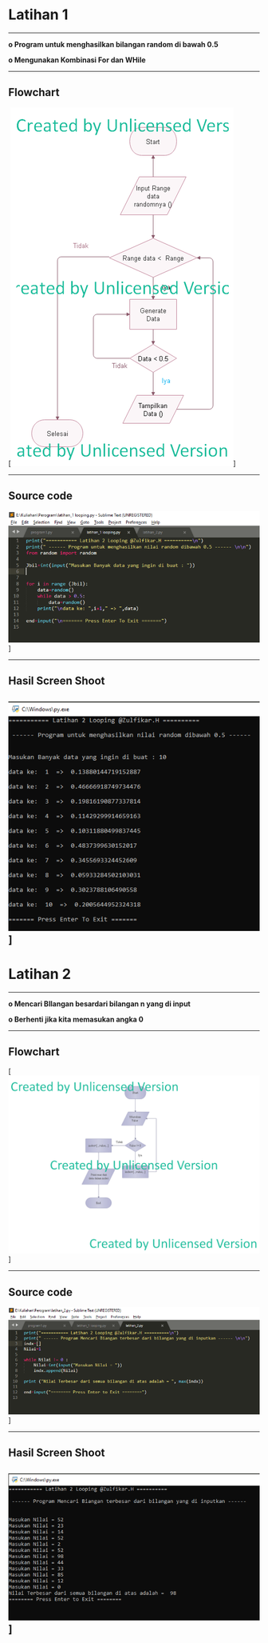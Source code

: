 # Latihan 1

------------

**o Program untuk menghasilkan bilangan random di bawah 0.5**

**o Mengunakan Kombinasi For dan WHile**


------------


## Flowchart
[![lt_flc](L1_flc.png)]


------------

## Source code
![lt_c](L1_c.PNG)]


------------

## Hasil Screen Shoot
![lt_h](L1_h.PNG)]
------------

### 


# Latihan 2

------------

**o Mencari BIlangan besardari bilangan n yang di input**

**o Berhenti jika kita memasukan angka 0**


------------


## Flowchart
[![l2_flc](L2_flc.png)]


------------

## Source code
![l2_c](l2_c.PNG)]


------------

## Hasil Screen Shoot
![l2_h](L2_h.PNG)]
------------
### 
